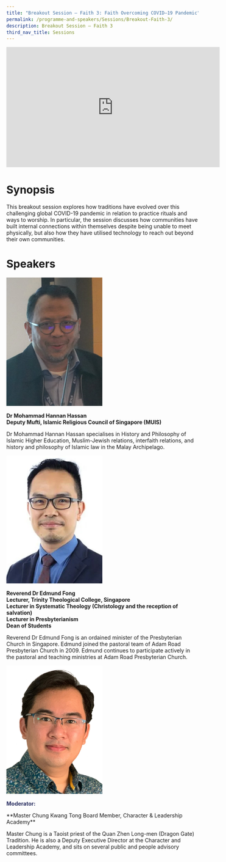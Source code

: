 ```yaml
---
title: "Breakout Session – Faith 3: Faith Overcoming COVID–19 Pandemic"
permalink: /programme-and-speakers/Sessions/Breakout-Faith-3/
description: Breakout Session – Faith 3
third_nav_title: Sessions
---
```

<div class="bp-youtube">

<iframe width="560" height="315" src="https://www.youtube.com/embed/82bNB0VYIDA" title="YouTube video player" frameborder="0" allow="accelerometer; autoplay; clipboard-write; encrypted-media; gyroscope; picture-in-picture" allowfullscreen></iframe>

</div>

# Synopsis
This breakout session explores how traditions have evolved over this challenging global COVID-19 pandemic in relation to practice rituals and ways to worship. In particular, the session discusses how communities have built internal connections within themselves despite being unable to meet physically, but also how they have utilised technology to reach out beyond their own communities.
# Speakers
<img src="/images/Mohd%20Hannan%20Hassan.jpg"
     style="width:50%" />

**Dr Mohammad Hannan Hassan  
Deputy Mufti, Islamic Religious Council of Singapore (MUIS)**

Dr Mohammad Hannan Hassan specialises in History and Philosophy of Islamic Higher Education, Muslim-Jewish relations, interfaith relations, and history and philosophy of Islamic law in the Malay Archipelago. 

<img src="/images/Edmund%20Fong.jpg"
     style="width:50%" />

**Reverend Dr Edmund Fong  
Lecturer, Trinity Theological College, Singapore  
Lecturer in Systematic Theology (Christology and the reception of salvation)  
Lecturer in Presbyterianism  
Dean of Students**

Reverend Dr Edmund Fong is an ordained minister of the Presbyterian Church in Singapore. Edmund joined the pastoral team of Adam Road Presbyterian Church in 2009. Edmund continues to participate actively in the pastoral and teaching ministries at Adam Road Presbyterian Church.

<img src="/images/Chung%20Kwang%20Tong.png"
     style="width:50%" />

<p style="color:#2B3062"><b>Moderator:</b></p>**Master Chung Kwang Tong  
Board Member, Character & Leadership Academy**

Master Chung is a Taoist priest of the Quan Zhen Long-men (Dragon Gate) Tradition. He is also a Deputy Executive Director at the Character and Leadership Academy, and sits on several public and people advisory committees.